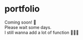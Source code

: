 # portfolio

Coming soon! 🥰 <br/>
Please wait some days. <br/>
I still wanna add a lot of function 🧚🏻‍♀️

